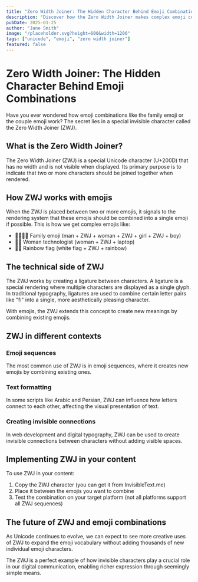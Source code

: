 ```yaml
---
title: "Zero Width Joiner: The Hidden Character Behind Emoji Combinations"
description: "Discover how the Zero Width Joiner makes complex emoji combinations possible."
pubDate: 2025-01-25
author: "Jane Smith"
image: "/placeholder.svg?height=600&width=1200"
tags: ["unicode", "emoji", "zero width joiner"]
featured: false
---
```


# Zero Width Joiner: The Hidden Character Behind Emoji Combinations

Have you ever wondered how emoji combinations like the family emoji or the couple emoji work? The secret lies in a special invisible character called the Zero Width Joiner (ZWJ).

## What is the Zero Width Joiner?

The Zero Width Joiner (ZWJ) is a special Unicode character (U+200D) that has no width and is not visible when displayed. Its primary purpose is to indicate that two or more characters should be joined together when rendered.

## How ZWJ works with emojis

When the ZWJ is placed between two or more emojis, it signals to the rendering system that these emojis should be combined into a single emoji if possible. This is how we get complex emojis like:

- 👨‍👩‍👧‍👦 Family emoji (man + ZWJ + woman + ZWJ + girl + ZWJ + boy)
- 👩‍💻 Woman technologist (woman + ZWJ + laptop)
- 🏳️‍🌈 Rainbow flag (white flag + ZWJ + rainbow)

## The technical side of ZWJ

The ZWJ works by creating a ligature between characters. A ligature is a special rendering where multiple characters are displayed as a single glyph. In traditional typography, ligatures are used to combine certain letter pairs like "fi" into a single, more aesthetically pleasing character.

With emojis, the ZWJ extends this concept to create new meanings by combining existing emojis.

## ZWJ in different contexts

### Emoji sequences

The most common use of ZWJ is in emoji sequences, where it creates new emojis by combining existing ones.

### Text formatting

In some scripts like Arabic and Persian, ZWJ can influence how letters connect to each other, affecting the visual presentation of text.

### Creating invisible connections

In web development and digital typography, ZWJ can be used to create invisible connections between characters without adding visible spaces.

## Implementing ZWJ in your content

To use ZWJ in your content:

1. Copy the ZWJ character (you can get it from InvisibleText.me)
2. Place it between the emojis you want to combine
3. Test the combination on your target platform (not all platforms support all ZWJ sequences)

## The future of ZWJ and emoji combinations

As Unicode continues to evolve, we can expect to see more creative uses of ZWJ to expand the emoji vocabulary without adding thousands of new individual emoji characters.

The ZWJ is a perfect example of how invisible characters play a crucial role in our digital communication, enabling richer expression through seemingly simple means.

